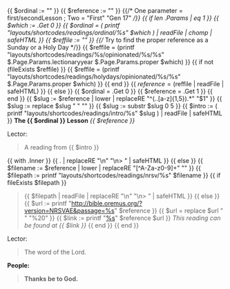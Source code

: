 {{ $ordinal := "" }}
{{ $reference := "" }}
{{/* One parameter = first/secondLesson ; Two = "First" "Gen 17" */}}
{{ if len .Params | eq 1 }}
    {{ $which := .Get 0 }}
    {{ $ordinal = ( printf "layouts/shortcodes/readings/ordinal/%s" $which ) | readFile | chomp | safeHTML }}
	{{ $reffile := "" }}
	{{/* Try to find the proper reference as a Sunday or a Holy Day */}}
	{{ $reffile = (printf "layouts/shortcodes/readings/%s/opinionated/%s/%s" $.Page.Params.lectionaryyear $.Page.Params.proper $which) }}
	{{ if  not (fileExists $reffile) }}
		{{ $reffile = (printf "layouts/shortcodes/readings/holydays/opinionated/%s/%s" $.Page.Params.proper $which) }}
    {{ end }}
    {{ $reference = ($reffile | readFile | safeHTML) }}
{{ else }}
    {{ $ordinal = .Get 0 }}
    {{ $reference = .Get 1 }}
{{ end }}
{{ $slug := $reference | lower | replaceRE "^(..[a-z]{1,5}).*"  "$1" }}
{{ $slug := replace $slug " " "" }}
{{ $slug := substr $slug 0 5 }}
{{ $intro := ( printf "layouts/shortcodes/readings/intro/%s" $slug ) | readFile | safeHTML }}
**The {{ $ordinal }} Lesson**
_{{  $reference  }}_

Lector:
> A reading from {{ $intro }}

{{ with .Inner }}
{{ . | replaceRE "\n" "\n> " | safeHTML }}
{{ else }}
    {{ $filename := $reference | lower | replaceRE "[^A-Za-z0-9]+" "" }}
    {{ $filepath := printf "layouts/shortcodes/readings/nrsv/%s" $filename }}
	{{ if fileExists $filepath }}
> {{ $filepath | readFile | replaceRE "\n" "\n> " | safeHTML  }}
    {{ else }}
        {{ $url := printf "http://bible.oremus.org/?version=NRSVAE&passage=%s" $reference }}
        {{ $url = replace $url " " "%20" }}
        {{ $link := printf "[%s](%s)" $reference $url }}
> _This reading can be found at {{ $link }}_
    {{ end }}
{{ end }}

Lector:
> The word of the Lord.

**People:**
> **Thanks be to God.**
